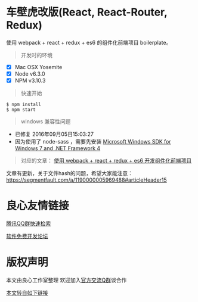 # 车壁虎改版(React, React-Router, Redux)

使用 webpack + react + redux + es6 的组件化前端项目 boilerplate。

> 开发时的环境

- [x] Mac OSX Yosemite
- [x] Node v6.3.0
- [x] NPM v3.10.3

> 快速开始

```
$ npm install
$ npm start
```

> windows 兼容性问题

* 已修复 2016年09月05日15:03:27
* 因为使用了 node-sass ，需要先安装 [Microsoft Windows SDK for Windows 7 and .NET Framework 4
  ](http://u.720life.cn/g/97b94a35f4dc81fa54aba13218a1c71776537b0e79168f8dc42b912798f46895e2825bef46e7f393a2c86703fc41139817aec369ac7efd8db8adf4374a9c4525)

> 对应的文章： [使用 webpack + react + redux + es6 开发组件化前端项目](http://u.720life.cn/g/6900aa436d7855810ebad430307e6f91c8b258b81c5d2f9bc5f21dfc6a8e3e4784b7bc9b642f41717f175cf35d67dbc8)

文章有更新，关于文件hash的问题，希望大家能注意：https://segmentfault.com/a/1190000005969488#articleHeader15



 # 良心友情链接

[腾讯QQ群快速检索](http://u.720life.cn/s/8cf73f7c)

[软件免费开发论坛](http://u.720life.cn/s/bbb01dc0)

# 版权声明 

本文由良心工作室整理 欢迎加入[官方交流Q群](https://u.720life.cn/s/f2316816)谈合作

[本文转自如下链接](http://u.720life.cn/g/2e71d0f0a5c601172267ba20d3a43c6ea427d9aae36acb01ecda92b59c97f534e84740cd8f4a5d87bf95f94a23abb24862005d44dedd99a9c2016338f5c4cdcb)